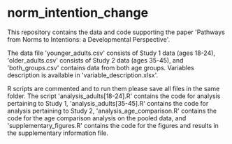 # norm_intention_change

This repository contains the data and code supporting the paper 'Pathways from Norms to Intentions: a Developmental Perspective'.

The data file 'younger_adults.csv' consists of Study 1 data (ages 18-24), 'older_adults.csv' consists of Study 2 data (ages 35-45), and 'both_groups.csv' contains data from both age groups. Variables description is available in 'variable_description.xlsx'.

R scripts are commented and to run them please save all files in the same folder. The script 'analysis_adults[18-24].R' contains the code for analysis pertaining to Study 1, 'analysis_adults[35-45].R' contains the code for analysis pertaining to Study 2, 'analysis_age_comparison.R' contains the code for the age comparison analysis on the pooled data, and 'supplementary_figures.R' contains the code for the figures and results in the supplementary information file.

